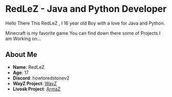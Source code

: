 # RedLeZ - Java and Python Developer

Hello There This RedLeZ , I 16 year old Boy with a love for Java and Python.

Minecraft is my favorite game You can find down there some of Projects I am Working on...


## About Me

- **Name**: RedLeZ
- **Age**: 17
- **Discord**: howtoredstonev2
- **WayZ Project**: [WayZ](https://hunterZ.fr)
- **Livosk Project**: [ArmaZ](https://armaz-mc.com/)
